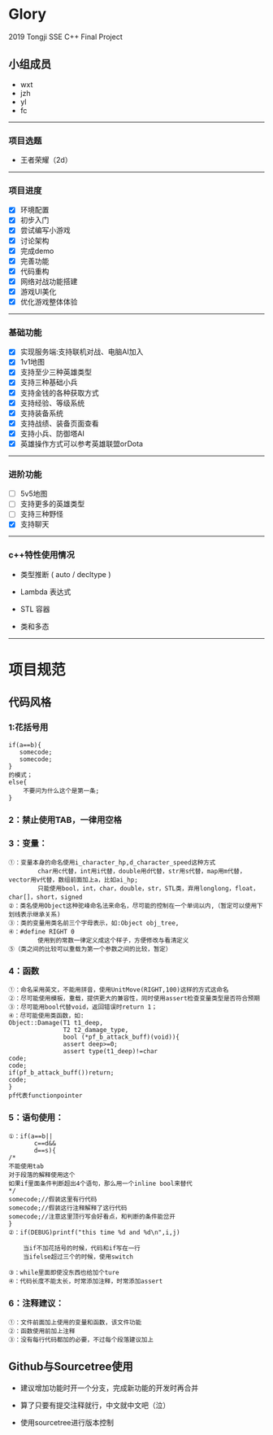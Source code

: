 # Glory
2019 Tongji SSE C++ Final Project 
## 小组成员

- wxt
- jzh
- yl
- fc

-----------

### 项目选题

- 王者荣耀（2d）

-----------

### 项目进度
- [x] 环境配置
- [x] 初步入门
- [x] 尝试编写小游戏
- [x] 讨论架构
- [x] 完成demo
- [x] 完善功能
- [x] 代码重构
- [x] 网络对战功能搭建
- [x] 游戏UI美化
- [x] 优化游戏整体体验

-----------

### 基础功能
- [x] 实现服务端:⽀持联机对战、电脑AI加入
- [x] 1v1地图
- [x] 支持至少三种英雄类型
- [x] 支持三种基础小兵
- [x] 支持金钱的各种获取方式
- [x] 支持经验、等级系统
- [x] ⽀持装备系统
- [x] 支持战绩、装备⻚面查看 
- [x] 支持⼩兵、防御塔AI 
- [x] 英雄操作⽅式可以参考英雄联盟orDota
-----------

### 进阶功能
- [ ] 5v5地图
- [ ] ⽀持更多的英雄类型
- [ ] ⽀持三种野怪 
- [x]  支持聊天
-----------

### c++特性使用情况
- 类型推断 ( auto / decltype )
- Lambda 表达式

- STL 容器
- 类和多态

-----------

# 项目规范

## 代码风格
### 1:花括号用
    if(a==b){
	   somecode;
	   somecode;
	}
	的模式；
	else{
		不要问为什么这个是第一条;
	}
### 2：禁止使用TAB，一律用空格

### 3：变量：
	①：变量本身的命名使用i_character_hp,d_character_speed这种方式
			char用c代替，int用i代替，double用d代替，str用s代替，map用m代替，vector用v代替，数组前面加上a，比如ai_hp;
			只能使用bool，int，char，double，str，STL类，弃用longlong，float，char[]，short，signed
	②：类名使用Object这种驼峰命名法来命名，尽可能的控制在一个单词以内,（暂定可以使用下划线表示继承关系)
	③：类的变量用类名前三个字母表示，如:Object obj_tree,
    ④：#define RIGHT 0
			使用到的常数一律定义成这个样子，方便修改与看清定义
	⑤（类之间的比较可以重载为第一个参数之间的比较，暂定）
### 4：函数
	①：命名采用英文，不能用拼音，使用UnitMove(RIGHT,100)这样的方式这命名
	②：尽可能使用模板，重载，提供更大的兼容性，同时使用assert检查变量类型是否符合预期
	③：尽可能用bool代替void，返回错误时return 1；
	④：尽可能使用类函数，如:
	Object::Damage(T1 t1_deep,
	               T2 t2_damage_type,
	               bool (*pf_b_attack_buff)(void)){
	               assert deep>=0;
				   assert type(t1_deep)!=char
	code;
	code;
	if(pf_b_attack_buff())return;
	code;
	}
	pf代表functionpointer

### 5：语句使用：
	①：if(a==b||
	       c==d&&
		   d==s){
    /*
	不能使用tab
	对于段落的解释使用这个
    如果if里面条件判断超出4个语句，那么用一个inline bool来替代
	*/
	somecode;//假装这里有行代码
	somecode;//假装这行注释解释了这行代码
	somecode;//注意这里顶行写会好看点，和判断的条件能岔开
	}
	②：if(DEBUG)printf("this time %d and %d\n",i,j)
	    
		当if不加花括号的时候，代码和if写在一行
		当ifelse超过三个的时候，使用switch

	③：while里面即使没东西也给加个ture
	④：代码长度不能太长，时常添加注释，时常添加assert

### 6：注释建议：
	①：文件前面加上使用的变量和函数，该文件功能
	②：函数使用前加上注释
	③：没有每行代码都加的必要，不过每个段落建议加上

## Github与Sourcetree使用

- 建议增加功能时开一个分支，完成新功能的开发时再合并

- 算了只要有提交注释就行，中文就中文吧（泣）

- 使用sourcetree进行版本控制
